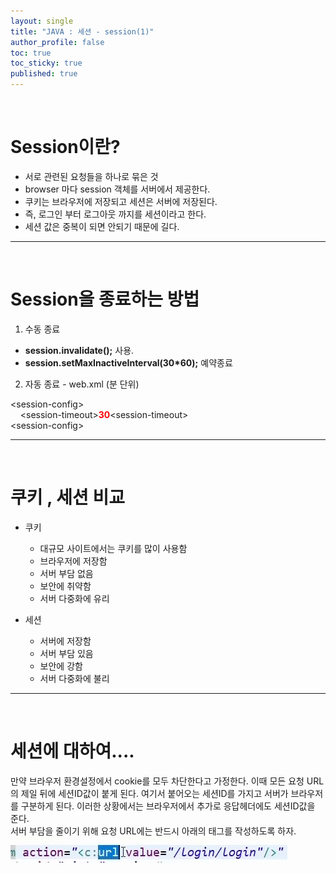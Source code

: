 ```yaml
---
layout: single
title: "JAVA : 세션 - session(1)"
author_profile: false
toc: true
toc_sticky: true
published: true
---
```


<br>

# Session이란?

* 서로 관련된 요청들을 하나로 묶은 것
* browser 마다 session 객체를 서버에서 제공한다.
* 쿠키는 브라우저에 저장되고 세션은 서버에 저장된다.
* 즉, 로그인 부터 로그아웃 까지를 세션이라고 한다.
* 세션 값은 중복이 되면 안되기 때문에 길다.

<hr>
<br>

# Session을 종료하는 방법

1. 수동 종료
  - **session.invalidate();** 사용.
  - **session.setMaxInactiveInterval(30*60);** 예약종료

2. 자동 종료 - web.xml (분 단위)
  <div class="notice--info">
    &lt;session-config&gt; <br>
      &nbsp; &nbsp; &lt;session-timeout&gt;<b style="color:red;">30</b>&lt;session-timeout&gt; <br>
    &lt;session-config&gt;
  </div>

<hr>
<br>

# 쿠키 , 세션 비교

* 쿠키
  - 대규모 사이트에서는 쿠키를 많이 사용함
  - 브라우저에 저장함
  - 서버 부담 없음
  - 보안에 취약함
  - 서버 다중화에 유리

* 세션
  - 서버에 저장함
  - 서버 부담 있음
  - 보안에 강함
  - 서버 다중화에 불리

<hr>
<br>

# 세션에 대하여....

<div class="notice--info">
만약 브라우저 환경설정에서 cookie를 모두 차단한다고 가정한다. 이때 모든 요청 URL의 제일 뒤에 세션ID값이 붙게 된다.
여기서 붙어오는 세션ID를 가지고 서버가 브라우저를 구분하게 된다.
이러한 상황에서는 브라우저에서 추가로 응답헤더에도 세션ID값을 준다.
</div>

<div class="notice--info">
서버 부담을 줄이기 위해 요청 URL에는 반드시 아래의 태그를 작성하도록 하자.
</div>

<img src="/assets/images/JAVA/JAVA-요청URL.png/">